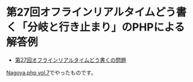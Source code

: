 # 第27回オフラインリアルタイムどう書く「分岐と行き止まり」のPHPによる解答例

* [第27回オフラインリアルタイムどう書くの問題](http://nabetani.sakura.ne.jp/hena/ord27raswi/)

[Nagoya.php vol.7](http://nagoyaphp.doorkeeper.jp/events/17076)でやったものです。
